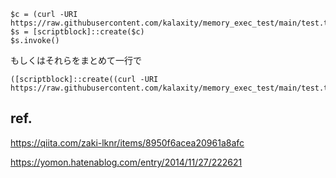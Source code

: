```
$c = (curl -URI https://raw.githubusercontent.com/kalaxity/memory_exec_test/main/test.txt).content
$s = [scriptblock]::create($c)
$s.invoke()
```

もしくはそれらをまとめて一行で

```
([scriptblock]::create((curl -URI https://raw.githubusercontent.com/kalaxity/memory_exec_test/main/test.txt).content)).invoke()
```

## ref.
https://qiita.com/zaki-lknr/items/8950f6acea20961a8afc

https://yomon.hatenablog.com/entry/2014/11/27/222621
